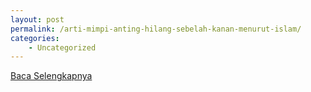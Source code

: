 ```yaml
---
layout: post
permalink: /arti-mimpi-anting-hilang-sebelah-kanan-menurut-islam/
categories:
    - Uncategorized
---
```


[Baca Selengkapnya](/10)